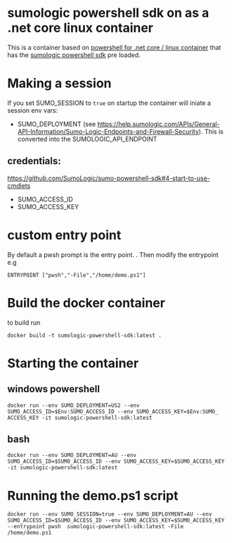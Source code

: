 #  sumologic powershell sdk on as a .net core linux container

This is a container based on [powershell for .net core / linux container](https://hub.docker.com/r/microsoft/powershell/) that has the [sumologic powershell sdk](https://github.com/SumoLogic/sumo-powershell-sdk) pre loaded.

# Making a session
If you set SUMO_SESSION to ```true``` on startup the container will iniate a session env vars:
- SUMO_DEPLOYMENT (see https://help.sumologic.com/APIs/General-API-Information/Sumo-Logic-Endpoints-and-Firewall-Security). This is converted into the SUMOLOGIC_API_ENDPOINT

## credentials:
https://github.com/SumoLogic/sumo-powershell-sdk#4-start-to-use-cmdlets
- SUMO_ACCESS_ID
- SUMO_ACCESS_KEY

# custom entry point
By default a pwsh prompt is the entry point. .
Then modify the entrypoint e.g
```
ENTRYPOINT ["pwsh","-File","/home/demo.ps1"]
```

# Build the docker container
to build run
```
docker build -t sumologic-powershell-sdk:latest .
```

# Starting the container

## windows powershell
```
docker run --env SUMO_DEPLOYMENT=US2 --env SUMO_ACCESS_ID=$Env:SUMO_ACCESS_ID --env SUMO_ACCESS_KEY=$Env:SUMO_
ACCESS_KEY -it sumologic-powershell-sdk:latest
```

## bash
```
docker run --env SUMO_DEPLOYMENT=AU --env SUMO_ACCESS_ID=$SUMO_ACCESS_ID --env SUMO_ACCESS_KEY=$SUMO_ACCESS_KEY -it sumologic-powershell-sdk:latest
```

# Running the demo.ps1 script
```
docker run --env SUMO_SESSION=true --env SUMO_DEPLOYMENT=AU --env SUMO_ACCESS_ID=$SUMO_ACCESS_ID --env SUMO_ACCESS_KEY=$SUMO_ACCESS_KEY --entrypoint pwsh  sumologic-powershell-sdk:latest -File /home/demo.ps1
```